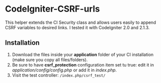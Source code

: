 CodeIgniter-CSRF-urls
=====================

This helper extends the CI Security class and allows users easily to append CSRF variables to desired links.
I tested it with CodeIgniter 2.0 and 2.1.3.


## Installation
1. Download the files inside your **application** folder of your CI installation (make sure you copy all files/folders).
2. Be sure to have **csrf_protection** configuration item set tu true: edit it in *application/config/config.php* or add it in *index.php*.
3. Visit the test controller: `/index.php/csrf_test/`
